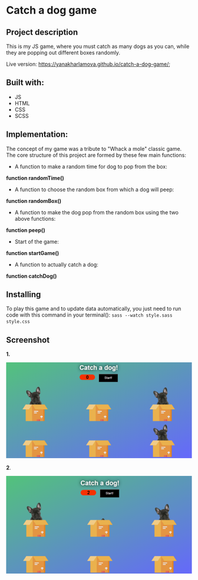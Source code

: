 # Catch a dog game
## Project description
This is my JS game, where you must catch as many dogs as you can, while they are popping out different boxes randomly.

Live version:  https://yanakharlamova.github.io/catch-a-dog-game/;
## Built with:
* JS
* HTML
* CSS
* SCSS
## Implementation:
The concept of my game was a tribute to "Whack a mole" classic game.
The core structure of this project are formed by these few main functions:
* A function to make a random time for dog to pop from the box:

**function randomTime()**

* A function to choose the random box from which a dog will peep:

**function randomBox()**

* A function to make the dog pop from the random box using the two above functions:

**function peep()**
* Start of the game:

**function startGame()**
* A function to actually catch a dog:

**function catchDog()**
## Installing
To play this game and to update data automatically, you just need to run code with this command in your terminal():
`sass --watch style.sass style.css`
## Screenshot
**1.**

![](screenshot/catch-a-dog-game.PNG)

**2**. 

![](screenshot/catch-a-dog-game2.PNG)
